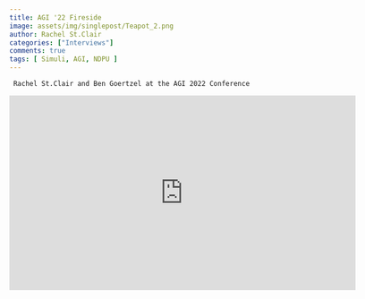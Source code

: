 ```yaml
---
title: AGI '22 Fireside
image: assets/img/singlepost/Teapot_2.png
author: Rachel St.Clair
categories: ["Interviews"]
comments: true
tags: [ Simuli, AGI, NDPU ]
---
```






     Rachel St.Clair and Ben Goertzel at the AGI 2022 Conference

<iframe width="619" height="348" src="https://www.youtube.com/watch?v=R2d2T257gqE" title="AGI 22 Fireside Chat" frameborder="0" allow="accelerometer; autoplay; clipboard-write; encrypted-media; gyroscope; picture-in-picture" allowfullscreen></iframe>
